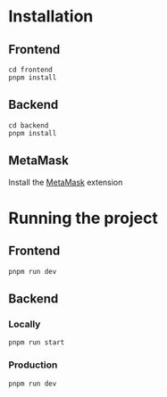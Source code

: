 # Installation
## Frontend
```
cd frontend
pnpm install
```
## Backend
```
cd backend
pnpm install
```
## MetaMask
Install the [MetaMask](https://metamask.io/) extension
# Running the project
## Frontend
```
pnpm run dev
```
## Backend
### Locally
```
pnpm run start
```
### Production
```
pnpm run dev
```